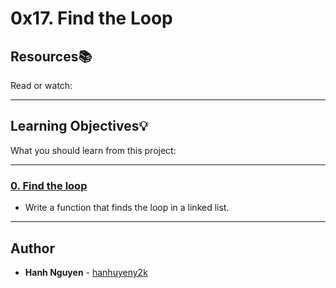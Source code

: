 # 0x17. Find the Loop

## Resources:books:
Read or watch:

---
## Learning Objectives:bulb:
What you should learn from this project:

---

### [0. Find the loop](./0-find_loop.c)
* Write a function that finds the loop in a linked list.

---

## Author
* **Hanh Nguyen** - [hanhuyeny2k](github.com/hanhuyeny2k)